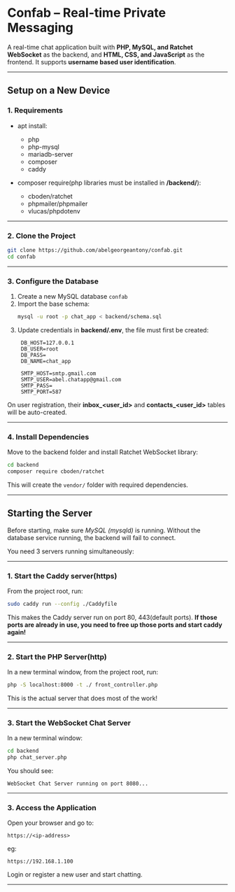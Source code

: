 # Confab – Real-time Private Messaging

A real-time chat application built with **PHP, MySQL, and Ratchet WebSocket** as the backend, and **HTML, CSS, and JavaScript** as the frontend.
It supports **username based user identification**.

---

## Setup on a New Device

### 1. Requirements
- apt install:
  - php
  - php-mysql
  - mariadb-server
  - composer
  - caddy

- composer require(php libraries must be installed in **/backend/**):
  - cboden/ratchet
  - phpmailer/phpmailer
  - vlucas/phpdotenv

---

### 2. Clone the Project

```bash
git clone https://github.com/abelgeorgeantony/confab.git
cd confab
```

---

### 3. Configure the Database

1. Create a new MySQL database `confab`
2. Import the base schema:
   ```bash
   mysql -u root -p chat_app < backend/schema.sql
   ```
3. Update credentials in **backend/.env**, the file must first be created:
   ```
    DB_HOST=127.0.0.1
    DB_USER=root
    DB_PASS=
    DB_NAME=chat_app

    SMTP_HOST=smtp.gmail.com
    SMTP_USER=abel.chatapp@gmail.com
    SMTP_PASS=
    SMTP_PORT=587
   ```

On user registration, their **inbox_<user_id>** and **contacts_<user_id>** tables will be auto-created.

---

### 4. Install Dependencies

Move to the backend folder and install Ratchet WebSocket library:
```bash
cd backend
composer require cboden/ratchet
```

This will create the `vendor/` folder with required dependencies.

---

## Starting the Server

Before starting, make sure *MySQL (mysqld)* is running.
Without the database service running, the backend will fail to connect.

You need 3 servers running simultaneously:

---

### 1. Start the Caddy server(https)
From the project root, run:
```bash
sudo caddy run --config ./Caddyfile
```
This makes the Caddy server run on port 80, 443(default ports).
**If those ports are already in use, you need to free up those ports and start caddy again!**

---

### 2. Start the PHP Server(http)
In a new terminal window, from the project root, run:
```bash
php -S localhost:8000 -t ./ front_controller.php
```
This is the actual server that does most of the work!

---

### 3. Start the WebSocket Chat Server
In a new terminal window:
```bash
cd backend
php chat_server.php
```
You should see:
```
WebSocket Chat Server running on port 8080...
```

---

### 3. Access the Application
Open your browser and go to:
```
https://<ip-address>
```
eg:
```
https://192.168.1.100
```
Login or register a new user and start chatting.

---
